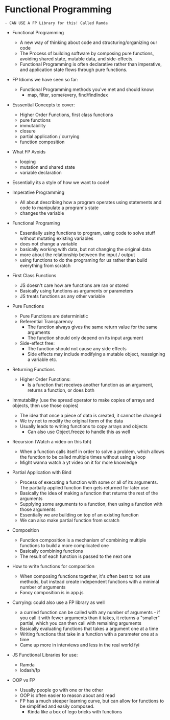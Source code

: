 # Functional Programming

    - CAN USE A FP Library for this! Called Ramda

- Functional Programming
    - A new way of thinking about code and structuring/organizing our code
    - The Process of building software by composing pure functions, avoiding shared state, mutable data, and side-effects. 
    - Functional Programming is often declarative rather than imperative, and application state flows through pure functions. 

- FP Idioms we have seen so far: 
    - Functional Programming methods you've met and should know: 
        - map, filter, some/every, find/findIndex

- Esssential Concepts to cover: 
    - Higher Order Functions, first class functions 
    - pure functions
    - immutability
    - closure
    - partial application / currying
    - function composition

- What FP Avoids
    - looping
    - mutation and shared state
    - variable declaration

- Essentially its a style of how we want to code!

- Imperative Programming
    - All about describing how a program operates using statements and code to manipulate a program's state
    - changes the variable

- Functional Programing 
    - Essentially using functions to program, using code to solve stuff without mutating existing variables
    - does not change a variable
    - basically working with data, but not changing the original data
    - more about the relationship between the input / output
    - using functions to do the programing for us rather than build everything from scratch

- First Class Functions
    - JS doesn't care how are functions are ran or stored
    - Basically using functions as arguments or parameters
    - JS treats functions as any other variable

- Pure Functions
    - Pure Functions are deterministic
    - Referential Transparency
        - The function always gives the same return value for the same arguments
        - The function should only depend on its input argument
    - Side-effect free: 
        - The function should not cause any side effects
        - Side effects may include modifying a mutable object, reassigning a variable etc. 

- Returning Functions
    - Higher Order Functions:
        - Is a function that receives another function as an argument, returns a function, or does both

- Immutability (use the spread operator to make copies of arrays and objects, then use those copies)
    - The idea that once a piece of data is created, it cannot be changed
    - We try not to modify the original form of the data
    - Usually leads to writing functions to copy arrays and objects
        - Can also use Object.freeze to handle this as well

- Recursion (Watch a video on this tbh)
    - When a function calls itself in order to solve a problem, which allows the function to be called multiple times without using a loop
    - Might wanna watch a yt video on it for more knowledge

- Partial Application with Bind
    - Process of executing a function with some or all of its arguments. The partially applied function then gets returned for later use
    - Basically the idea of making a function that returns the rest of the arguments
    - Supplying some arguments to a function, then using a function with those arguments
    - Essentially we are building on top of an existing function
    - We can also make partial function from scratch

- Composition
    - Function composition is a mechanism of combining multiple functions to build a more complicated one
    - Basically combining functions
    - The result of each function is passed to the next one

- How to write functions for composition
    - When composing functions together, it's often best to not use methods, but instead create independent functions with a minimal number of arguments
    - Fancy composition is in app.js


- Currying: could also use a FP library as well
    - a curried function can be called with any number of arguments - if you call it with fewer arguments than it takes, it returns a "smaller" partial, which you can then call with remaining arguments
    - Basically evaluating functions that takes a argument one at a time
    - Writing functions that take in a function with a parameter one at a time
    - Came up more in interviews and less in the real world fyi


- JS Functional Libraries for use: 
    - Ramda
    - lodash/fp

- OOP vs FP
    - Usually people go with one or the other
    - OOP is often easier to reason about and read
    - FP has a much steeper learning curve, but can allow for functions to be simplified and easily composed. 
        - Kinda like a box of lego bricks with functions
    


